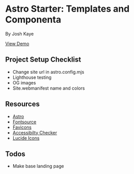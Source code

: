 # Astro Starter: Templates and Componenta

By Josh Kaye

[View Demo](https://joshs-astro-starter.netlify.app/)

## Project Setup Checklist
- Change site url in astro.config.mjs
- Lighthouse testing
- OG images
- Site.webmanifest name and colors

## Resources
- [Astro](https://astro.build)
- [Fontsource](https://fontsource.org)
- [Favicons](https://favicon.io/favicon-generator)
- [Accessibilty Checker](https://www.accessibilitychecker.org)
- [Lucide Icons](https://lucide.dev/icons/)


## Todos
- Make base landing page